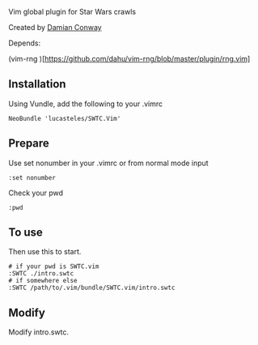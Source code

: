 Vim global plugin for Star Wars crawls

Created by [Damian Conway](https://github.com/thoughtstream)


Depends:

(vim-rng )[https://github.com/dahu/vim-rng/blob/master/plugin/rng.vim]



## Installation

Using Vundle, add the following to your .vimrc

    NeoBundle 'lucasteles/SWTC.Vim'


## Prepare

Use set nonumber in your .vimrc or from normal mode input

    :set nonumber

Check your pwd

    :pwd

## To use

Then use this to start.

    # if your pwd is SWTC.vim
    :SWTC ./intro.swtc
    # if somewhere else
    :SWTC /path/to/.vim/bundle/SWTC.vim/intro.swtc

## Modify

Modify intro.swtc.




